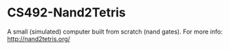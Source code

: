 # CS492-Nand2Tetris
A small (simulated) computer built from scratch (nand gates). For more info: http://nand2tetris.org/
